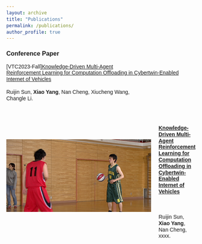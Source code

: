 ```yaml
---
layout: archive
title: "Publications"
permalink: /publications/
author_profile: true
---
```

<style>
body {
  font-family: 'Georgia', sans-serif;
  font-size: 3;
}

h1, h2, h3, h4, h5, h6 {
  font-family: 'Georgia', sans-serif;
}

/* 添加其他元素的字体样式配置，根据需要进行扩展 */
.custom-paragraph {
  margin-bottom: 8px; /* 你可以根据需要调整这个值 */
}

p {
  line-height: 1.2;
}

/* 添加到 <head> 部分或样式文件中 */
p {
  white-space: pre-line; /* 保持空白符，并允许换行 */
}

.emphasize {
  font-weight: bold; /* 强调文本，例如加粗 */
}

.container {
  display: flex; /* 启用Flexbox布局 */
  align-items: center; /* 垂直居中对齐 */
}

.image-on-left {
  width: 400px; /* 图片宽度，根据需要调整 */
  height: auto; /* 保持图片宽高比 */
  margin-right: 20px; /* 图片与文字间的间隔 */
}

.content {
  flex-grow: 1; /* 让文字部分占据剩余空间 */
}

/* 如果需要，为图片和文本内容设置间隔 */
img {
  margin-right: 20px; /* 与文本内容的间隔 */
}
</style>

### Conference Paper
[VTC2023-Fall][Knowledge-Driven Multi-Agent Reinforcement Learning for Computation Offloading in Cybertwin-Enabled Internet of Vehicles](https://arxiv.org/pdf/2308.02603.pdf)  
Ruijin Sun, **Xiao Yang**, Nan Cheng, Xiucheng Wang, Changle Li.





<div class="container">
  <img src="/images/paper/im001.png" alt="tet" class="image-on-left"/>
  <div class="content">
    <p>
      <a href="https://arxiv.org/pdf/2308.02603.pdf" class="emphasize" target="_blank">
        Knowledge-Driven Multi-Agent Reinforcement Learning for Computation Offloading in Cybertwin-Enabled Internet of Vehicles
      </a>
      <br>
      Ruijin Sun, <span class="emphasize">Xiao Yang</span>, Nan Cheng, xxxx.
    </p>
  </div>

